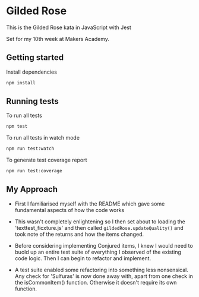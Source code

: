 # Gilded Rose

This is the Gilded Rose kata in JavaScript with Jest

Set for my 10th week at Makers Academy. 

## Getting started

Install dependencies

```sh
npm install
```

## Running tests

To run all tests

```sh
npm test
```

To run all tests in watch mode

```sh
npm run test:watch
```

To generate test coverage report

```sh
npm run test:coverage
```
## My Approach

- First I familiarised myself with the README which gave some fundamental aspects of how the code works

- This wasn't completely enlightening so I then set about to loading the 'texttest_ficxture.js' and then called `gildedRose.updateQuality()` and took note of the returns and how the items changed.

- Before considering implementing Conjured items, I knew I would need to buold up an entire test suite of everything I observed of the existing code logic. Then I can begin to refactor and implement.

- A test suite enabled some refactoring into something less nonsensical. Any check for 'Sulfuras' is now done away with, apart from one check in the isCommonItem() function. Otherwise it doesn't require its own function.